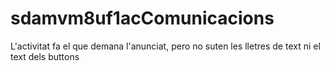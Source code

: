 # sdamvm8uf1acComunicacions
L'activitat fa el que demana l'anunciat, pero no suten les lletres de text ni el text dels buttons
